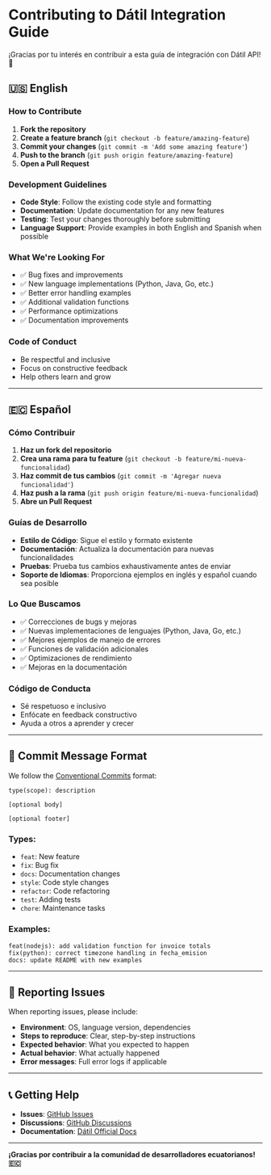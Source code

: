 # Contributing to Dátil Integration Guide

¡Gracias por tu interés en contribuir a esta guía de integración con Dátil API! 🚀

## 🇺🇸 English

### How to Contribute

1. **Fork the repository**
2. **Create a feature branch** (`git checkout -b feature/amazing-feature`)
3. **Commit your changes** (`git commit -m 'Add some amazing feature'`)
4. **Push to the branch** (`git push origin feature/amazing-feature`)
5. **Open a Pull Request**

### Development Guidelines

- **Code Style**: Follow the existing code style and formatting
- **Documentation**: Update documentation for any new features
- **Testing**: Test your changes thoroughly before submitting
- **Language Support**: Provide examples in both English and Spanish when possible

### What We're Looking For

- ✅ Bug fixes and improvements
- ✅ New language implementations (Python, Java, Go, etc.)
- ✅ Better error handling examples
- ✅ Additional validation functions
- ✅ Performance optimizations
- ✅ Documentation improvements

### Code of Conduct

- Be respectful and inclusive
- Focus on constructive feedback
- Help others learn and grow

---

## 🇪🇨 Español

### Cómo Contribuir

1. **Haz un fork del repositorio**
2. **Crea una rama para tu feature** (`git checkout -b feature/mi-nueva-funcionalidad`)
3. **Haz commit de tus cambios** (`git commit -m 'Agregar nueva funcionalidad'`)
4. **Haz push a la rama** (`git push origin feature/mi-nueva-funcionalidad`)
5. **Abre un Pull Request**

### Guías de Desarrollo

- **Estilo de Código**: Sigue el estilo y formato existente
- **Documentación**: Actualiza la documentación para nuevas funcionalidades
- **Pruebas**: Prueba tus cambios exhaustivamente antes de enviar
- **Soporte de Idiomas**: Proporciona ejemplos en inglés y español cuando sea posible

### Lo Que Buscamos

- ✅ Correcciones de bugs y mejoras
- ✅ Nuevas implementaciones de lenguajes (Python, Java, Go, etc.)
- ✅ Mejores ejemplos de manejo de errores
- ✅ Funciones de validación adicionales
- ✅ Optimizaciones de rendimiento
- ✅ Mejoras en la documentación

### Código de Conducta

- Sé respetuoso e inclusivo
- Enfócate en feedback constructivo
- Ayuda a otros a aprender y crecer

---

## 📝 Commit Message Format

We follow the [Conventional Commits](https://www.conventionalcommits.org/) format:

```
type(scope): description

[optional body]

[optional footer]
```

### Types:

- `feat`: New feature
- `fix`: Bug fix
- `docs`: Documentation changes
- `style`: Code style changes
- `refactor`: Code refactoring
- `test`: Adding tests
- `chore`: Maintenance tasks

### Examples:

```
feat(nodejs): add validation function for invoice totals
fix(python): correct timezone handling in fecha_emision
docs: update README with new examples
```

---

## 🐛 Reporting Issues

When reporting issues, please include:

- **Environment**: OS, language version, dependencies
- **Steps to reproduce**: Clear, step-by-step instructions
- **Expected behavior**: What you expected to happen
- **Actual behavior**: What actually happened
- **Error messages**: Full error logs if applicable

---

## 📞 Getting Help

- **Issues**: [GitHub Issues](https://github.com/your-username/datil-integration/issues)
- **Discussions**: [GitHub Discussions](https://github.com/your-username/datil-integration/discussions)
- **Documentation**: [Dátil Official Docs](https://datil.dev)

---

**¡Gracias por contribuir a la comunidad de desarrolladores ecuatorianos! 🇪🇨**
